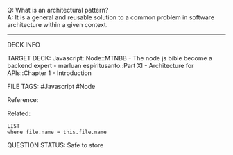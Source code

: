 Q: What is an architectural pattern?  
A: It is a general and reusable solution to a common problem in software architecture within a given context.
<!--ID: 1693660758795-->

---

DECK INFO

TARGET DECK: Javascript::Node::MTNBB - The node js bible become a backend expert - marluan espiritusanto::Part XI - Architecture for APIs::Chapter 1 - Introduction

FILE TAGS: #Javascript #Node

Reference:

Related:

```dataview
LIST
where file.name = this.file.name
```

QUESTION STATUS: Safe to store